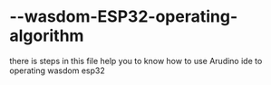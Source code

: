 # --wasdom-ESP32-operating-algorithm
there is steps in this file help you to know how to use Arudino ide to operating wasdom esp32 
